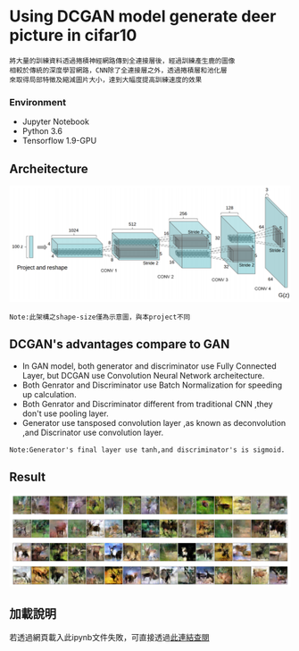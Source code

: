 # Using DCGAN model generate deer picture in cifar10
```
將大量的訓練資料透過捲積神經網路傳到全連接層後，經過訓練產生鹿的圖像
相較於傳統的深度學習網路，CNN除了全連接層之外，透過捲積層和池化層
來取得局部特徵及縮減圖片大小，達到大幅度提高訓練速度的效果
```
### Environment
* Jupyter Notebook
* Python 3.6
* Tensorflow 1.9-GPU
## Archeitecture
![error](https://github.com/JusticeLeee/DC_GAN/blob/master/DCGAN.png)
```
Note:此架構之shape-size僅為示意圖，與本project不同
```

## DCGAN's advantages compare to GAN
* In GAN model, both generator and discriminator use Fully Connected Layer, but DCGAN use Convolution Neural Network archeitecture.
* Both Genrator and Discriminator use Batch Normalization for speeding up calculation. 
* Both Genrator and Discriminator different from traditional CNN ,they don't use pooling layer.
* Generator use tansposed convolution layer ,as known as deconvolution ,and Discrinator use convolution layer.
```
Note:Generator's final layer use tanh,and discriminator's is sigmoid.
```
## Result
![error](https://github.com/JusticeLeee/DC_GAN/blob/master/deer.png)
## 加載說明
若透過網頁載入此ipynb文件失敗，可直接透過[此連結查閱](https://nbviewer.jupyter.org/github/JusticeLeee/DC_GAN/blob/master/DcGan_deer.ipynb)

